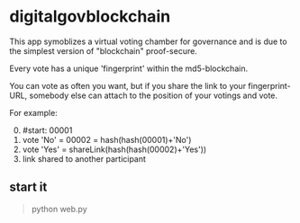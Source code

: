 # digitalgovblockchain

This app symoblizes a virtual voting chamber for governance and is due to the simplest version of "blockchain" proof-secure. 

Every vote has a unique 'fingerprint' within the md5-blockchain. 

You can vote as often you want, but if you share the link to your fingerprint-URL, somebody else can attach to the position of your votings and vote.

For example:

0. #start: 00001
1. vote 'No' = 00002 = hash(hash(00001)+'No')
2. vote 'Yes' = shareLink(hash(hash(00002)+'Yes'))
3. link shared to another participant

## start it

> python web.py
